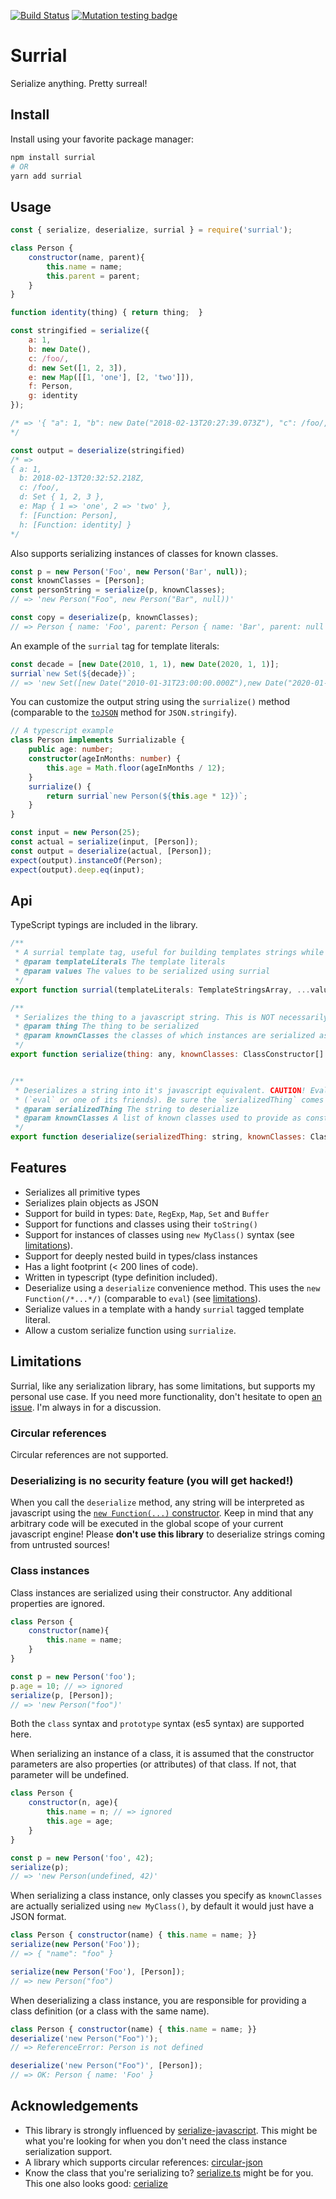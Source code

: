 [![Build Status](https://travis-ci.org/nicojs/node-surrial.svg?branch=master)](https://travis-ci.org/nicojs/node-surrial)
[![Mutation testing badge](https://img.shields.io/endpoint?style=flat&url=https%3A%2F%2Fbadge-api.stryker-mutator.io%2Fgithub.com%2Fnicojs%2Fnode-surrial%2Fmaster)](https://dashboard.stryker-mutator.io/reports/github.com/nicojs/node-surrial/master)

# Surrial 

Serialize anything. Pretty surreal! 

## Install

Install using your favorite package manager:

```bash
npm install surrial
# OR
yarn add surrial
```

## Usage

```javascript
const { serialize, deserialize, surrial } = require('surrial');

class Person {
    constructor(name, parent){
        this.name = name;
        this.parent = parent;
    }
}

function identity(thing) { return thing;  }

const stringified = serialize({
    a: 1,
    b: new Date(),
    c: /foo/,
    d: new Set([1, 2, 3]),
    e: new Map([[1, 'one'], [2, 'two']]),
    f: Person,
    g: identity
});

/* => '{ "a": 1, "b": new Date("2018-02-13T20:27:39.073Z"), "c": /foo/, "d": new Set([1, 2, 3]), "e": new Map([[1, "one"], [2, "two"]]), "f": class Person { constructor(name, parent) { this.name = name; this.parent = parent; } }, "g": function identity(thing) { return thing;  } }'      
*/

const output = deserialize(stringified)
/* =>
{ a: 1,
  b: 2018-02-13T20:32:52.218Z,
  c: /foo/,
  d: Set { 1, 2, 3 },
  e: Map { 1 => 'one', 2 => 'two' },
  f: [Function: Person],
  h: [Function: identity] } 
*/
```

Also supports serializing instances of classes for known classes.

```javascript
const p = new Person('Foo', new Person('Bar', null));
const knownClasses = [Person];
const personString = serialize(p, knownClasses);
// => 'new Person("Foo", new Person("Bar", null))'

const copy = deserialize(p, knownClasses);
// => Person { name: 'Foo', parent: Person { name: 'Bar', parent: null } }
```
An example of the `surrial` tag for template literals:

```js
const decade = [new Date(2010, 1, 1), new Date(2020, 1, 1)];
surrial`new Set(${decade})`;
// => 'new Set([new Date("2010-01-31T23:00:00.000Z"),new Date("2020-01-31T23:00:00.000Z")])'
```

You can customize the output string using the `surrialize()` method (comparable to the [`toJSON`](https://developer.mozilla.org/en-US/docs/Web/JavaScript/Reference/Global_Objects/JSON/stringify#toJSON_behavior) method for `JSON.stringify`). 

```ts
// A typescript example
class Person implements Surrializable {
    public age: number;
    constructor(ageInMonths: number) {
        this.age = Math.floor(ageInMonths / 12);
    }
    surrialize() {
        return surrial`new Person(${this.age * 12})`;
    }
}

const input = new Person(25);
const actual = serialize(input, [Person]);
const output = deserialize(actual, [Person]);
expect(output).instanceOf(Person);
expect(output).deep.eq(input);
```

## Api

TypeScript typings are included in the library.

```javascript
/**
 * A surrial template tag, useful for building templates strings while enforcing the values to be serialized using surrial.
 * @param templateLiterals The template literals
 * @param values The values to be serialized using surrial
 */
export function surrial(templateLiterals: TemplateStringsArray, ...values: unknown[]) {

/**
 * Serializes the thing to a javascript string. This is NOT necessarily a JSON string, but will be valid javascript.
 * @param thing The thing to be serialized
 * @param knownClasses the classes of which instances are serialized as constructor calls (for example "new Person('Henry')").
 */
export function serialize(thing: any, knownClasses: ClassConstructor[] = []): string {


/**
 * Deserializes a string into it's javascript equivalent. CAUTION! Evaluates the string in the current javascript engine
 * (`eval` or one of its friends). Be sure the `serializedThing` comes from a trusted source!
 * @param serializedThing The string to deserialize
 * @param knownClasses A list of known classes used to provide as constructor functions
 */
export function deserialize(serializedThing: string, knownClasses: ClassConstructor[] = []): any;
```


## Features

* Serializes all primitive types
* Serializes plain objects as JSON
* Support for build in types: `Date`, `RegExp`, `Map`, `Set` and `Buffer`
* Support for functions and classes using their `toString()` 
* Support for instances of classes using `new MyClass()` syntax (see [limitations](#class-instances)).
* Support for deeply nested build in types/class instances
* Has a light footprint (&lt; 200 lines of code).
* Written in typescript (type definition included).
* Deserialize using a `deserialize` convenience method. This uses the `new Function(/*...*/)` (comparable to `eval`) (see [limitations](#deserializing-is-no-security-feature-you-will-get-hacked)).
* Serialize values in a template with a handy `surrial` tagged template literal.
* Allow a custom serialize function using `surrialize`.

## Limitations

Surrial, like any serialization library, has some limitations, but supports my personal use case. 
If you need more functionality, don't hesitate to open [an issue](https://github.com/nicojs/node-surrial/issues). 
I'm always in for a discussion.

### Circular references

Circular references are not supported.

### Deserializing is no security feature (you will get hacked!)

When you call the `deserialize` method, any string will be interpreted as javascript using the [`new Function(...)` constructor](https://developer.mozilla.org/nl/docs/Web/JavaScript/Reference/Global_Objects/Function). Keep in mind that any arbitrary code will be executed in the global scope of your current javascript engine! Please **don't use this library** to deserialize strings coming from untrusted sources!

### Class instances

Class instances are serialized using their constructor. Any additional properties are ignored.

```javascript
class Person {
    constructor(name){
        this.name = name;
    }
}

const p = new Person('foo');
p.age = 10; // => ignored
serialize(p, [Person]);
// => 'new Person("foo")'
```

Both the `class` syntax and `prototype` syntax (es5 syntax) are supported here. 

When serializing an instance of a class, it is assumed that the constructor parameters are also properties (or attributes) of that class. If not, that parameter will be undefined.

```javascript
class Person {
    constructor(n, age){
        this.name = n; // => ignored
        this.age = age;
    }
}

const p = new Person('foo', 42);
serialize(p);
// => 'new Person(undefined, 42)'
```

When serializing a class instance, only classes you specify as `knownClasses` are actually serialized using `new MyClass()`, 
by default it would just have a JSON format.

```javascript
class Person { constructor(name) { this.name = name; }}
serialize(new Person('Foo'));
// => { "name": "foo" }

serialize(new Person('Foo'), [Person]);
// => new Person("foo")
```

When deserializing a class instance, you are responsible for providing a class definition (or a class with the same name).

```javascript
class Person { constructor(name) { this.name = name; }}
deserialize('new Person("Foo")');
// => ReferenceError: Person is not defined

deserialize('new Person("Foo")', [Person]);
// => OK: Person { name: 'Foo' }
```


## Acknowledgements

* This library is strongly influenced by [serialize-javascript](https://www.npmjs.com/package/serialize-javascript).
This might be what you're looking for when you don't need the class instance serialization support.
* A library which supports circular references: [circular-json](https://www.npmjs.com/package/circular-json)
* Know the class that you're serializing to? [serialize.ts](https://www.npmjs.com/package/serializer.ts) might be for you. This one also looks good: [cerialize](https://www.npmjs.com/package/cerialize)

